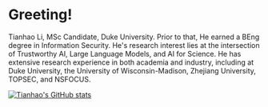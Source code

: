# Greeting!

Tianhao Li, MSc Candidate, Duke University. Prior to that, He earned a BEng degree in Information Security. He's research interest lies at the intersection of Trustworthy AI, Large Language Models, and AI for Science. He has extensive research experience in both academia and industry, including at Duke University, the University of Wisconsin-Madison, Zhejiang University, TOPSEC, and NSFOCUS.

<a href="https://github.com/DavidLee528"><img src="https://github-readme-stats.vercel.app/api?username=DavidLee528&show_icons=true&hide=&count_private=true&title_color=0891b2&text_color=ffffff&icon_color=0891b2&bg_color=1c1917&hide_border=true&show_icons=true" alt="Tianhao's GitHub stats" /></a>

